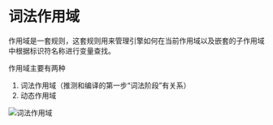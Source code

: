 # 词法作用域

作用域是一套规则，这套规则用来管理引擎如何在当前作用域以及嵌套的子作用域中根据标识符名称进行变量查找。



作用域主要有两种

1. 词法作用域（推测和编译的第一步“词法阶段”有关系）
2. 动态作用域



![词法作用域](http://s.i9u.cc/%E8%AF%8D%E6%B3%95%E4%BD%9C%E7%94%A8%E5%9F%9F.png)